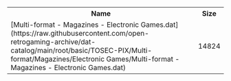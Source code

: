 <table>
<tr><th>Name</th><th>Size</th></tr>
<tr><td>[Multi-format - Magazines - Electronic Games.dat](https://raw.githubusercontent.com/open-retrogaming-archive/dat-catalog/main/root/basic/TOSEC-PIX/Multi-format/Magazines/Electronic Games/Multi-format - Magazines - Electronic Games.dat)</td><td>14824</td></tr>
</table>

